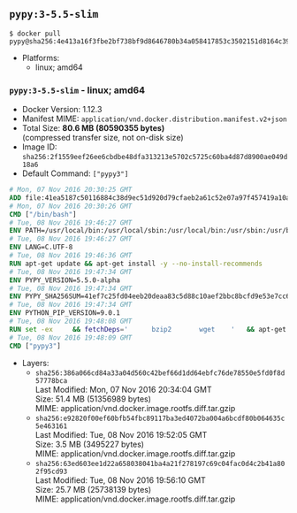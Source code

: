 ## `pypy:3-5.5-slim`

```console
$ docker pull pypy@sha256:4e413a16f3fbe2bf738bf9d8646780b34a058417853c3502151d8164c3960259
```

-	Platforms:
	-	linux; amd64

### `pypy:3-5.5-slim` - linux; amd64

-	Docker Version: 1.12.3
-	Manifest MIME: `application/vnd.docker.distribution.manifest.v2+json`
-	Total Size: **80.6 MB (80590355 bytes)**  
	(compressed transfer size, not on-disk size)
-	Image ID: `sha256:2f1559eef26ee6cbdbe48dfa313213e5702c5725c60ba4d87d8900ae049d18a6`
-	Default Command: `["pypy3"]`

```dockerfile
# Mon, 07 Nov 2016 20:30:25 GMT
ADD file:41ea5187c50116884c38d9ec51d920d79cfaeb2a61c52e07a97f457419a10a4f in / 
# Mon, 07 Nov 2016 20:30:26 GMT
CMD ["/bin/bash"]
# Tue, 08 Nov 2016 19:46:27 GMT
ENV PATH=/usr/local/bin:/usr/local/sbin:/usr/local/bin:/usr/sbin:/usr/bin:/sbin:/bin
# Tue, 08 Nov 2016 19:46:27 GMT
ENV LANG=C.UTF-8
# Tue, 08 Nov 2016 19:46:36 GMT
RUN apt-get update && apt-get install -y --no-install-recommends 		ca-certificates 		libexpat1 		libffi6 		libgdbm3 		libsqlite3-0 	&& rm -rf /var/lib/apt/lists/*
# Tue, 08 Nov 2016 19:47:34 GMT
ENV PYPY_VERSION=5.5.0-alpha
# Tue, 08 Nov 2016 19:47:34 GMT
ENV PYPY_SHA256SUM=41ef7c25fd04eeb20deaa83c5d88c10aef2bbc8bcfd9e53e7cc61136220861cc
# Tue, 08 Nov 2016 19:47:34 GMT
ENV PYTHON_PIP_VERSION=9.0.1
# Tue, 08 Nov 2016 19:48:08 GMT
RUN set -ex 	&& fetchDeps=' 		bzip2 		wget 	' 	&& apt-get update && apt-get install -y $fetchDeps --no-install-recommends && rm -rf /var/lib/apt/lists/* 		&& wget -O pypy.tar.bz2 "https://bitbucket.org/pypy/pypy/downloads/pypy3.3-v${PYPY_VERSION}-linux64.tar.bz2" 	&& echo "$PYPY_SHA256SUM  pypy.tar.bz2" | sha256sum -c 	&& tar -xjC /usr/local --strip-components=1 -f pypy.tar.bz2 	&& rm pypy.tar.bz2 		&& if [ ! -e /usr/local/bin/pip3 ]; then : 		&& wget -O /tmp/get-pip.py 'https://bootstrap.pypa.io/get-pip.py' 		&& pypy3 /tmp/get-pip.py "pip==$PYTHON_PIP_VERSION" 		&& rm /tmp/get-pip.py 	; fi 	&& pip3 install --no-cache-dir --upgrade --force-reinstall "pip==$PYTHON_PIP_VERSION" 	&& [ "$(pip list |tac|tac| awk -F '[ ()]+' '$1 == "pip" { print $2; exit }')" = "$PYTHON_PIP_VERSION" ] 		&& apt-get purge -y --auto-remove $fetchDeps 	&& rm -rf ~/.cache
# Tue, 08 Nov 2016 19:48:09 GMT
CMD ["pypy3"]
```

-	Layers:
	-	`sha256:386a066cd84a33a04d560c42bef66d1dd64ebfc76de78550e5fd0f8d57778bca`  
		Last Modified: Mon, 07 Nov 2016 20:34:04 GMT  
		Size: 51.4 MB (51356989 bytes)  
		MIME: application/vnd.docker.image.rootfs.diff.tar.gzip
	-	`sha256:e92820f00ef60bfb54fbc89117ba3ed4072ba004a6bcdf80b064635c5e463161`  
		Last Modified: Tue, 08 Nov 2016 19:52:05 GMT  
		Size: 3.5 MB (3495227 bytes)  
		MIME: application/vnd.docker.image.rootfs.diff.tar.gzip
	-	`sha256:63ed603ee1d22a658038041ba4a21f278197c69c04fac0d4c2b41a802f95cd93`  
		Last Modified: Tue, 08 Nov 2016 19:56:10 GMT  
		Size: 25.7 MB (25738139 bytes)  
		MIME: application/vnd.docker.image.rootfs.diff.tar.gzip
